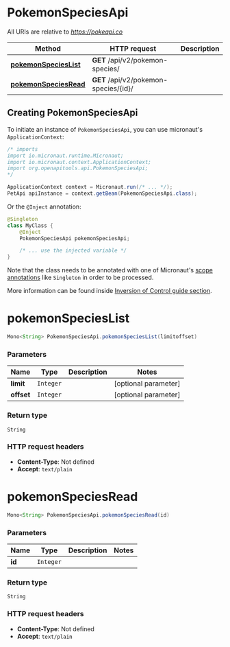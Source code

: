 # PokemonSpeciesApi

All URIs are relative to *https://pokeapi.co*

| Method | HTTP request | Description |
|------------- | ------------- | -------------|
| [**pokemonSpeciesList**](PokemonSpeciesApi.md#pokemonSpeciesList) | **GET** /api/v2/pokemon-species/ |  |
| [**pokemonSpeciesRead**](PokemonSpeciesApi.md#pokemonSpeciesRead) | **GET** /api/v2/pokemon-species/{id}/ |  |


## Creating PokemonSpeciesApi

To initiate an instance of `PokemonSpeciesApi`, you can use micronaut's `ApplicationContext`:
```java
/* imports
import io.micronaut.runtime.Micronaut;
import io.micronaut.context.ApplicationContext;
import org.openapitools.api.PokemonSpeciesApi;
*/

ApplicationContext context = Micronaut.run(/* ... */);
PetApi apiInstance = context.getBean(PokemonSpeciesApi.class);
```

Or the `@Inject` annotation:
```java
@Singleton
class MyClass {
    @Inject
    PokemonSpeciesApi pokemonSpeciesApi;

    /* ... use the injected variable */
}
```
Note that the class needs to be annotated with one of Micronaut's [scope annotations](https://docs.micronaut.io/latest/guide/#scopes) like `Singleton` in order to be processed.

More information can be found inside [Inversion of Control guide section](https://docs.micronaut.io/latest/guide/#ioc).

<a name="pokemonSpeciesList"></a>
# **pokemonSpeciesList**
```java
Mono<String> PokemonSpeciesApi.pokemonSpeciesList(limitoffset)
```



### Parameters
| Name | Type | Description  | Notes |
|------------- | ------------- | ------------- | -------------|
| **limit** | `Integer`|  | [optional parameter] |
| **offset** | `Integer`|  | [optional parameter] |


### Return type
`String`



### HTTP request headers
 - **Content-Type**: Not defined
 - **Accept**: `text/plain`

<a name="pokemonSpeciesRead"></a>
# **pokemonSpeciesRead**
```java
Mono<String> PokemonSpeciesApi.pokemonSpeciesRead(id)
```



### Parameters
| Name | Type | Description  | Notes |
|------------- | ------------- | ------------- | -------------|
| **id** | `Integer`|  | |


### Return type
`String`



### HTTP request headers
 - **Content-Type**: Not defined
 - **Accept**: `text/plain`

